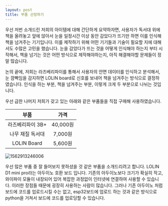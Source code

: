 ```yaml
---
layout: post
title: 부품 선정하기
---
```


우선 저번 소개드린 저희의 아이템에 대해 간단하게 요약하자면, 사용자가 독서대 위에 책을 올려놓고 앞에 않아서 눈을 일정시간 이상 동안 감았다가 뜨기만 하면 이를 인식해 책을 넘겨주는 기기입니다. 이를 제작하기 위해 어떤 기기들과 기술이 필요할 지에 대해서도 수많은 고민을 했습니다. 눈을 감았다가 뜨는 것을 어떻게 인식해야 하는지 부터 시작해서, 책을 넘기는 것은 어떤 방식으로 제작해야하는지, 아직 해결해야할 문제들이 정말 많습니다.

논의 끝에, 저희는 라즈베리파이를 통해서 사용자의 안면 데이터를 인식하고 분석해서, 눈 깜빡임을 감지하면 LOLIN board로 신호를 보내어 책을 넘겨주는 방식으로 결정하였습니다. 인식을 하는 부분, 책을 넘겨주는 부분, 이렇게 크게 두 부분으로 나뉘는 것입니다.

우선 급한 나머지 저희가 갖고 있는 아래와 같은 부품들을 직접 구매해 사용하였습니다.

|       부품       |   가격   |
| :--------------: | :------: |
| 라즈베리파이 3B+ | 40,000원 |
| 나무 재질 독서대 | 7,000원  |
|   LOLIN Board    | 5,600원  |

![1562913246006](C:\Users\0606s\AppData\Roaming\Typora\typora-user-images\1562913246006.png)

우선 많은 부품 중 잘 들어보지 못하셨을 것 같은 부품을 소개드리려고 합니다. LOLIN D1 mini pro라는 아두이노 호환 보드 입니다. 기존의 아두이노보다 크기가 확실히 작고, 와이파이 모듈이 내장되어 있어 복잡한 과정없이 인터넷에 연결하여 사용할 수 있습니다. 이러한 장점들 때문에 굉장히 사용하는 사람이 많습니다. 그러나 기존 아두이노 처럼 보드에 코드를 업로드시킬 수는 없고, esp32보드에 업로드 하는 것과 같은 방식으로 python을 거쳐서 보드에 코드를 업로딩할 수 있습니다.
